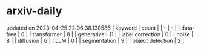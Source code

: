 # arxiv-daily
updated on 2023-04-25 22:06:38.138586
| keyword | count |
| - | - |
| data-free | 0 |
| transformer | 8 |
| generative | 11 |
| label correction | 0 |
| noise | 8 |
| diffusion | 6 |
| LLM | 0 |
| segmentation | 9 |
| object detection | 2 |
